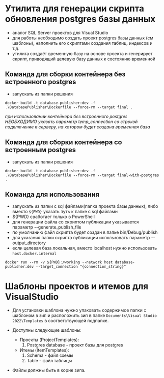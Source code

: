 ﻿# Утилита для генерации скрипта обновления postgres базы данных

- аналог SQL Server проектов для Visual Studio
- для работы необходимо создать проект postgres базы данных (см шаблоны), наполнить его скриптами создания таблиц, индексов и т.д.
- утилита создаёт временную базу на основе проекта и генерирует скрипт, приводящий целевую базу данных к состоянию временной

## Команда для сборки контейнера без встроенного postgres

- запускать из папки решения

`` docker build -t database-publisher:dev -f .\DatabasePublisher\Dockerfile --force-rm --target final . ``

*при использовании контейнера без встроенного postgres НЕОБХОДИМО указать параметр temp_connection со строкой подключение к серверу, на котором будет создана временная база*

## Команда для сборки контейнера со встроенным postgres


- запускать из папки решения

`` docker build -t database-publisher:dev -f .\DatabasePublisher\Dockerfile --force-rm --target final-with-postgres . ``

## Команда для использования

- запускать из папки с sql файлами(папка проекта базы данных), либо вместо `` ${PWD} `` указать путь к папке с sql файлами
- ${PWD} сработает только в PowerShell
- для генерации файла со скриптом публикации указывается параметр --generate_publish_file
- по умолчанию файл скрипта будет создан в папке bin/Debug/publish
- для указания папки скрипта публикации использовать параметр --output_directory
- если целевая база локальная, вместо localhost нужно использовать ``host.docker.internal``

`` docker run --rm -v ${PWD}:/working --network host database-publisher:dev --target_connection "{connection_string}" ``

# Шаблоны проектов и итемов для VisualStudio

- Для установки шаблона нужно упаковать содержимое папки с шаблоном в зип и расположить зип в папке ``` Documents\Visual Studio 2022\Templates ``` в соответствующей подпапке.

- Доступны следующие шаблоны:
    - Проекты (ProjectTemplates):
        1. Postgres database - проект базы для postgres
    - Итемы (ItemTemplates):
        1. Schema - файл схемы
        1. Table - файл таблицы

- Файлы должны быть в корне зипа.
